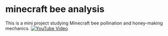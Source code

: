 # minecraft bee analysis
This is a mini project studying Minecraft bee pollination and honey-making mechanics. 
[![YouTube Video](https://i.imgur.com/UNhhZV0.png)](https://www.youtube.com/watch?v=o25igBTF4Rk)
